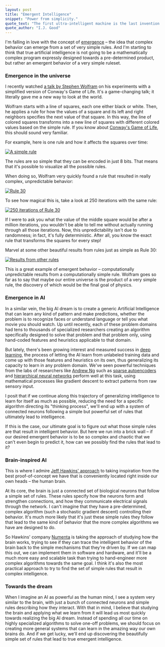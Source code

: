 ```yaml
---
layout: post
title: "Emergent Intelligence"
snippet: "Power from simplicity."
quote_text: "The first ultra-intelligent machine is the last invention that man need ever make."
quote_author: "I.J. Good"
---
```


I'm falling in love with the concept of [emergence](http://en.wikipedia.org/wiki/Emergence) – the idea that complex behavior can emerge from a set of very simple rules. And I'm starting to think that true artificial intelligence is not going to be a mathematically complex program expressly designed towards a pre-determined product, but rather an emergent behavior of a very simple ruleset.

### Emergence in the universe

I recently watched [a talk by Stephen Wolfram](http://blog.stephenwolfram.com/2013/03/talking-about-the-computational-future-at-sxsw-2013/) on his experiments with a simplified version of Conway's Game of Life. It's a game-changing talk; it literally gave me a new way to look at the world.

Wolfram starts with a line of squares, each one either black or white. Then, he applies a rule for how the values of a square and its left and right neighbors specifies the next value of that square. In this way, the line of colored squares transforms into a new line of squares with different colored values based on the simple rule. If you know about [Conway's Game of Life](http://en.wikipedia.org/wiki/Conway's_Game_of_Life), this should sound very familiar.

For example, here is one rule and how it affects the squares over time:

[![A simple rule](http://blog.stephenwolfram.com/data/uploads/2013/03/slide_001x.png)](http://blog.stephenwolfram.com/2013/03/talking-about-the-computational-future-at-sxsw-2013/)

The rules are so simple that they can be encoded in just 8 bits. That means that it's possible to visualize all the possible rules.

When doing so, Wolfram very quickly found a rule that resulted in really complex, unpredictable behavior:

[![Rule 30](http://mathworld.wolfram.com/images/eps-gif/ElementaryCARule030_1000.gif)](http://mathworld.wolfram.com/Rule30.html)

To see how magical this is, take a look at 250 iterations with the same rule:

[![250 iterations of Rule 30](http://mathworld.wolfram.com/images/gifs/Rule30Big.jpg)](http://mathworld.wolfram.com/Rule30.html)

If I were to ask you what the value of the middle square would be after a million iterations, you wouldn't be able to tell me without actually running through all those iterations. Now, this unpredictability isn't due to randomness; in fact, it's fully deterministic. After all, you know the exact rule that transforms the squares for every step!

Marvel at some other beautiful results from rules just as simple as Rule 30:

[![Results from other rules](http://blog.stephenwolfram.com/data/uploads/2013/03/slide_004x.png)](http://blog.stephenwolfram.com/2013/03/talking-about-the-computational-future-at-sxsw-2013/)

This is a great example of emergent behavior – computationally unpredictable results from a computationally simple rule. Wolfram goes so far as to say that maybe our entire universe is the product of a very simple rule, the discovery of which would be the final goal of physics.

### Emergence in AI

In a similar vein, the big AI dream is to create a generic Artificial Intelligence that can learn any kind of pattern and make predictions, whether the problem is to recognize faces or understand language or tell you what movie you should watch. Up until recently, each of these problem domains had tens to thousands of specialized researchers creating an algorithm specifically designed to solve that problem and that problem only, using hand-coded features and heuristics applicable to that domain.

But lately, there's been growing interest and measured success in [deep learning](http://deeplearning.net/), the process of letting the AI learn from unlabeled training data and come up with those features and heuristics on its own, thus generalizing its capacity to learn in any problem domain. We've seen powerful techniques from the labs of researchers like [Andrew Ng](http://www.youtube.com/watch?v=5elcmFNRCWk) such as [sparse autoencoders](http://nlp.stanford.edu/~socherr/sparseAutoencoder_2011new.pdf) and [hierarchical neural networks](http://en.wikipedia.org/wiki/Artificial_neural_network) perform well at this task, using mathematical processes like gradient descent to extract patterns from raw sensory input.

I posit that if we continue along this trajectory of generalizing intelligence to learn for itself as much as possible, reducing the need for a specific algorithm directing its "thinking process", we'll end up with a system of connected neurons following a simple but powerful set of rules that ultimately lead to intelligence.

If this is the case, our ultimate goal is to figure out what those simple rules are that result in intelligent behavior. But here we run into a brick wall – if our desired emergent behavior is to be so complex and chaotic that we can't even begin to predict it, how can we possibly find the rules that lead to it?

### Brain-inspired AI

This is where I admire [Jeff Hawkins' approach](http://www.youtube.com/watch?v=qZM9JREjnp4) to taking inspiration from the best proof-of-concept we have that is conveniently located right inside our own heads – the human brain.

At its core, the brain is just a connected set of biological neurons that follow a simple set of rules. These rules specify how the neurons form and strengthen connections, and how they communicate electrical signals through the network. I can't imagine that they have a pre-determined, complex algorithm (such a stochastic gradient descent) controlling their behavior. It's much more likely that it's just these simple rules they follow that lead to the same kind of behavior that the more complex algorithms we have are designed to do.

So Hawkins' company [Numenta](http://numenta.org/) is taking the approach of studying how the brain works, trying to see if they can trace the intelligent behavior of the brain back to the simple mechanisms that they're driven by. If we can map this out, we can implement them in software and hardware, and it'll be a much more easy and scalable task than trying to hand-engineer more complex algorithms towards the same goal. I think it's also the most practical approach to try to find the set of simple rules that result in complex intelligence.

### Towards the dream

When I imagine an AI as powerful as the human mind, I see a system very similar to the brain, with just a bunch of connected neurons and simple rules describing how they interact. With that in mind, I believe that studying the brain and applying what we learn from it will lead us most quickly towards realizing the big AI dream. Instead of spending all our time on highly specialized algorithms to solve one-off problems, we should focus on creating more general systems that can learn in the amazing way our own brains do. And if we get lucky, we'll end up discovering the beautifully simple set of rules that lead to true emergent intelligence.
